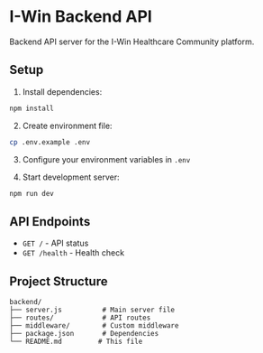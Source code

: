 # I-Win Backend API

Backend API server for the I-Win Healthcare Community platform.

## Setup

1. Install dependencies:
```bash
npm install
```

2. Create environment file:
```bash
cp .env.example .env
```

3. Configure your environment variables in `.env`

4. Start development server:
```bash
npm run dev
```

## API Endpoints

- `GET /` - API status
- `GET /health` - Health check

## Project Structure

```
backend/
├── server.js          # Main server file
├── routes/            # API routes
├── middleware/        # Custom middleware
├── package.json       # Dependencies
└── README.md         # This file
```
